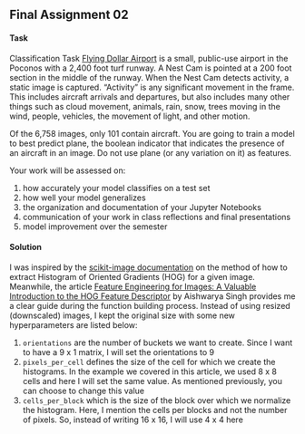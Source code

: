 ## Final Assignment 02

#### Task
Classification Task
[Flying Dollar Airport](http://flyingdollar.com/) is a small, public-use airport in the Poconos with a 2,400 foot turf runway. A Nest Cam is pointed at a 200 foot section in the middle of the runway. When the Nest Cam detects activity, a static image is captured. “Activity” is any significant movement in the frame. This includes aircraft arrivals and departures, but also includes many other things such as cloud movement, animals, rain, snow, trees moving in the wind, people, vehicles, the movement of light, and other motion. 

Of the 6,758 images, only 101 contain aircraft. You are going to train a model to best predict plane, the boolean indicator that indicates the presence of an aircraft in an image. Do not use plane (or any variation on it) as features. 

Your work will be assessed on: 
1. how accurately your model classifies on a test set
2. how well your model generalizes
3. the organization and documentation of your Jupyter Notebooks
4. communication of your work in class reflections and final presentations
5. model improvement over the semester

#### Solution
I was inspired by the [scikit-image documentation](https://scikit-image.org/docs/stable/api/skimage.feature.html#skimage.feature.hog) on the method of how to extract Histogram of Oriented Gradients (HOG) for a given image. Meanwhile, the article [Feature Engineering for Images: A Valuable Introduction to the HOG Feature Descriptor](https://www.analyticsvidhya.com/blog/2019/09/feature-engineering-images-introduction-hog-feature-descriptor/) by Aishwarya Singh provides me a clear guide during the function building process. Instead of using resized (downscaled) images, I kept the original size with some new hyperparameters are listed below:

1. `orientations` are the number of buckets we want to create. Since I want to have a 9 x 1 matrix, I will set the orientations to 9
2. `pixels_per_cell` defines the size of the cell for which we create the histograms. In the example we covered in this article, we used 8 x 8 cells and here I will set the same value. As mentioned previously, you can choose to change this value
3. `cells_per_block` which is the size of the block over which we normalize the histogram. Here, I mention the cells per blocks and not the number of pixels. So, instead of writing 16 x 16, I will use 4 x 4 here
